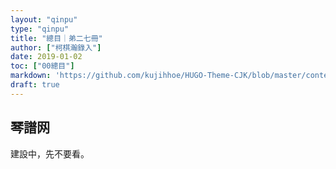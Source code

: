 ```yaml
---
layout: "qinpu"
type: "qinpu"
title: "總目｜弟二七冊"
author: ["柯棋瀚錄入"]
date: 2019-01-02
toc: ["00總目"]
markdown: 'https://github.com/kujihhoe/HUGO-Theme-CJK/blob/master/content/qinpu/00table/27.md'
draft: true
---
```



## 琴譜网

建設中，先不要看。
